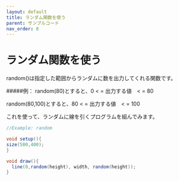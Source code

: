 ```yaml
---
layout: default
title: ランダム関数を使う
parent: サンプルコード
nav_order: 8
---
```


# ランダム関数を使う

random()は指定した範囲からランダムに数を出力してくれる関数です。

#####例：
random(80)とすると、0 < = 出力する値　< = 80

random(80,100)とすると、80 < = 出力する値　< = 100

これを使って、ランダムに線を引くプログラムを組んでみます。

```java
//Example: random

void setup(){
size(500,400);
}

void draw(){
  line(0,random(height), width, random(height));
}
```
